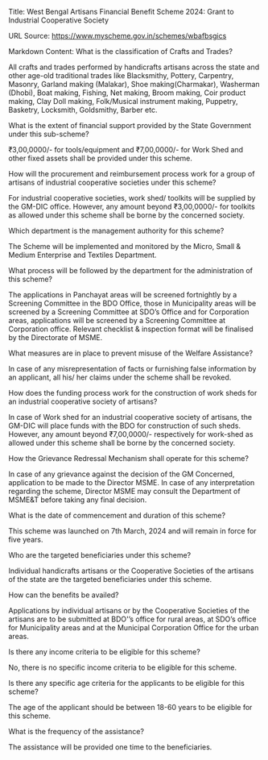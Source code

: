 Title: West Bengal Artisans Financial Benefit Scheme 2024: Grant to Industrial Cooperative Society

URL Source: https://www.myscheme.gov.in/schemes/wbafbsgics

Markdown Content:
What is the classification of Crafts and Trades?

All crafts and trades performed by handicrafts artisans across the state and other age-old traditional trades like Blacksmithy, Pottery, Carpentry, Masonry, Garland making (Malakar), Shoe making(Charmakar), Washerman (Dhobi), Boat making, Fishing, Net making, Broom making, Coir product making, Clay Doll making, Folk/Musical instrument making, Puppetry, Basketry, Locksmith, Goldsmithy, Barber etc.

What is the extent of financial support provided by the State Government under this sub-scheme?

₹3,00,0000/- for tools/equipment and ₹7,00,0000/- for Work Shed and other fixed assets shall be provided under this scheme.

How will the procurement and reimbursement process work for a group of artisans of industrial cooperative societies under this scheme?

For industrial cooperative societies, work shed/ toolkits will be supplied by the GM-DIC office. However, any amount beyond ₹3,00,0000/- for toolkits as allowed under this scheme shall be borne by the concerned society.

Which department is the management authority for this scheme?

The Scheme will be implemented and monitored by the Micro, Small & Medium Enterprise and Textiles Department.

What process will be followed by the department for the administration of this scheme?

The applications in Panchayat areas will be screened fortnightly by a Screening Committee in the BDO Office, those in Municipality areas will be screened by a Screening Committee at SDO’s Office and for Corporation areas, applications will be screened by a Screening Committee at Corporation office. Relevant checklist & inspection format will be finalised by the Directorate of MSME.

What measures are in place to prevent misuse of the Welfare Assistance?

In case of any misrepresentation of facts or furnishing false information by an applicant, all his/ her claims under the scheme shall be revoked.

How does the funding process work for the construction of work sheds for an industrial cooperative society of artisans?

In case of Work shed for an industrial cooperative society of artisans, the GM-DIC will place funds with the BDO for construction of such sheds. However, any amount beyond ₹7,00,0000/- respectively for work-shed as allowed under this scheme shall be borne by the concerned society.

How the Grievance Redressal Mechanism shall operate for this scheme?

In case of any grievance against the decision of the GM Concerned, application to be made to the Director MSME. In case of any interpretation regarding the scheme, Director MSME may consult the Department of MSME&T before taking any final decision.

What is the date of commencement and duration of this scheme?

This scheme was launched on 7th March, 2024 and will remain in force for five years.

Who are the targeted beneficiaries under this scheme?

Individual handicrafts artisans or the Cooperative Societies of the artisans of the state are the targeted beneficiaries under this scheme.

How can the benefits be availed?

Applications by individual artisans or by the Cooperative Societies of the artisans are to be submitted at BDO'’s office for rural areas, at SDO’s office for Municipality areas and at the Municipal Corporation Office for the urban areas.

Is there any income criteria to be eligible for this scheme?

No, there is no specific income criteria to be eligible for this scheme.

Is there any specific age criteria for the applicants to be eligible for this scheme?

The age of the applicant should be between 18-60 years to be eligible for this scheme.

What is the frequency of the assistance?

The assistance will be provided one time to the beneficiaries.
